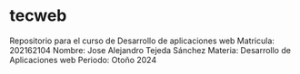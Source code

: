 # tecweb
Repositorio para el curso de Desarrollo de aplicaciones web
Matricula: 202162104
Nombre: Jose Alejandro Tejeda Sánchez
Materia: Desarrollo de Aplicaciones web
Periodo: Otoño 2024
